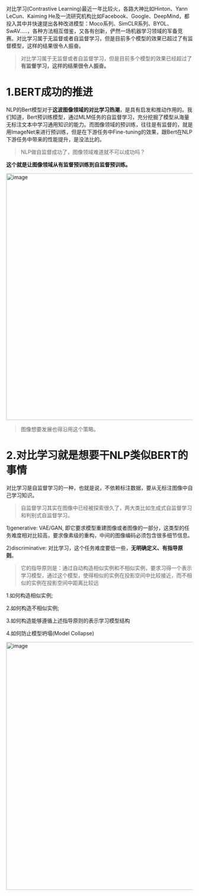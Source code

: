 对比学习(Contrastive Learning)最近一年比较火，各路大神比如Hinton、Yann LeCun、Kaiming He及一流研究机构比如Facebook、Google、DeepMind，都投入其中并快速提出各种改进模型：Moco系列、SimCLR系列、BYOL、SwAV…..，各种方法相互借鉴，又各有创新，俨然一场机器学习领域的军备竞赛。对比学习属于无监督或者自监督学习，但是目前多个模型的效果已超过了有监督模型，这样的结果很令人振奋。

>对比学习属于无监督或者自监督学习，但是目前多个模型的效果已经超过了**有监督学习，这样的结果很令人振奋。**

# 1.BERT成功的推进
NLP的Bert模型对于**这波图像领域的对比学习热潮**，是具有启发和推动作用的。我们知道，Bert预训练模型，通过MLM任务的自监督学习，充分挖掘了模型从海量无标注文本中学习通用知识的能力。而图像领域的预训练，往往是有监督的，就是用ImageNet来进行预训练，但是在下游任务中Fine-tuning的效果，跟Bert在NLP下游任务中带来的性能提升，是没法比的。

>NLP做自监督成功了，图像领域难道就不可以成功吗？

**这个就是让图像领域从有监督预训练到自监督预训练。**

<img width="665" alt="image" src="https://user-images.githubusercontent.com/40928887/127965507-d189cef0-8f02-410a-8b68-ade7d4fd69c5.png">

>图像想要发展也得沿用这个策略。

# 2.对比学习就是想要干NLP类似BERT的事情
对比学习是自监督学习的一种，也就是说，不依赖标注数据，要从无标注图像中自己学习知识。

>自监督学习其实在图像中已经被探索很久了，两大类比如生成式自监督学习和判别式自监督学习。

1)generative: VAE/GAN, 即它要求模型重建图像或者图像的一部分，这类型的任务难度相对比较高，要求像素级的重构，中间的图像编码必须包含很多细节信息。

2)discriminative: 对比学习，这个任务难度要低一些，**无明确定义、有指导原则**。

>它的指导原则是：通过自动构造相似实例和不相似实例，要求习得一个表示学习模型，通过这个模型，使得相似的实例在投影空间中比较接近，而不相似的实例在投影空间中距离比较远

1.如何构造相似实例;

2.如何构造不相似实例;

3.如何构造能够遵循上述指导原则的表示学习模型结构

4.如何防止模型坍塌(Model Collapse)


<img width="668" alt="image" src="https://user-images.githubusercontent.com/40928887/127965776-9b63deeb-3967-413e-a3c1-d231e99399f9.png">

